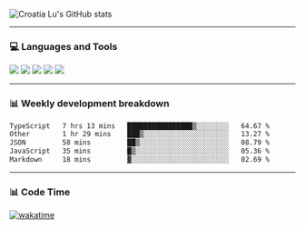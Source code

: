 ![Croatia Lu's GitHub stats](https://github-readme-stats.vercel.app/api?username=croatialu&show_icons=true&theme=transparent)

<hr>

### 💻 Languages and Tools

<code><a href="https://nodejs.org/en"><img src="https://api.iconify.design/skill-icons:nodejs-light.svg" /></a></code>
<code><a href="https://www.typescriptlang.org/"><img src="https://api.iconify.design/logos:typescript-icon.svg" /></a></code>
<code><a href="https://react.dev"><img src="https://api.iconify.design/logos:react.svg" /></a></code>
<code><a href="https://github.com/vuejs/core"><img src="https://api.iconify.design/logos:vue.svg" /></a></code> 
<code><a href="https://www.docker.com/"><img src="https://api.iconify.design/logos:docker-icon.svg" /></a></code> 

<hr>

### 📊 Weekly development breakdown

<!--START_SECTION:waka-->

```txt
TypeScript   7 hrs 13 mins   ████████████████▒░░░░░░░░   64.67 %
Other        1 hr 29 mins    ███▒░░░░░░░░░░░░░░░░░░░░░   13.27 %
JSON         58 mins         ██▒░░░░░░░░░░░░░░░░░░░░░░   08.79 %
JavaScript   35 mins         █▒░░░░░░░░░░░░░░░░░░░░░░░   05.36 %
Markdown     18 mins         ▓░░░░░░░░░░░░░░░░░░░░░░░░   02.69 %
```

<!--END_SECTION:waka-->

<hr>

### 📊 Code Time

[![wakatime](https://wakatime.com/badge/user/385c169e-5cb1-4640-b485-74e2af473e5d.svg)](https://wakatime.com/@croatialu)
